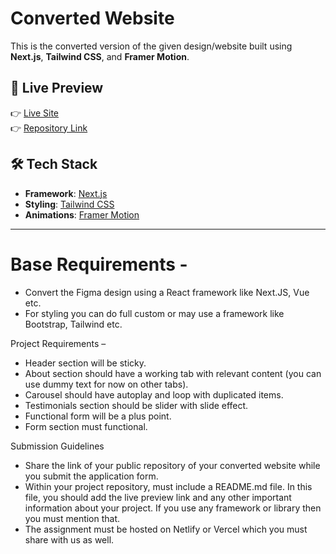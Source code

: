 # Converted Website

This is the converted version of the given design/website built using **Next.js**, **Tailwind CSS**, and **Framer Motion**.

## 🔗 Live Preview

👉 [Live Site](https://restaurant-landing-page-jet.vercel.app/)  
👉 [Repository Link](https://github.com/AIsTushar/restaurant-landing-page)

## 🛠 Tech Stack

- **Framework**: [Next.js](https://nextjs.org/)
- **Styling**: [Tailwind CSS](https://tailwindcss.com/)
- **Animations**: [Framer Motion](https://www.framer.com/motion/)

---

# Base Requirements -

- Convert the Figma design using a React framework like Next.JS, Vue etc.
- For styling you can do full custom or may use a framework like Bootstrap, Tailwind etc.

Project Requirements –

- Header section will be sticky.
- About section should have a working tab with relevant content (you can use dummy text for now on other tabs).
- Carousel should have autoplay and loop with duplicated items.
- Testimonials section should be slider with slide effect.
- Functional form will be a plus point.
- Form section must functional.

Submission Guidelines

- Share the link of your public repository of your converted website while you submit the application form.
- Within your project repository, must include a README.md file. In this file, you should add the live preview link and any other important information about your project. If you use any framework or library then you must mention that.
- The assignment must be hosted on Netlify or Vercel which you must share with us as well.

```

```
